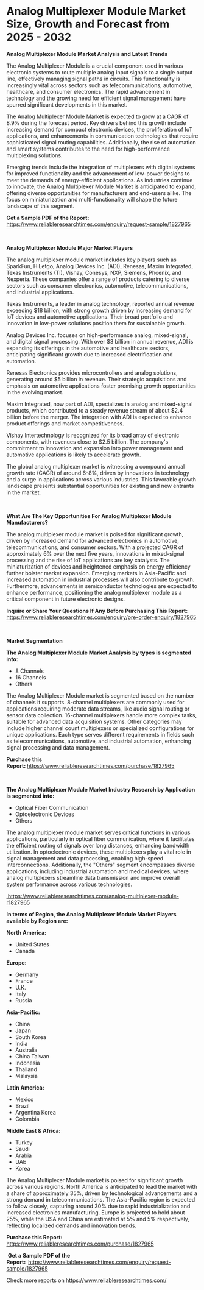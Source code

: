 <p><h1>Analog Multiplexer Module Market Size, Growth and Forecast from 2025 - 2032</h1></p><p><strong>Analog Multiplexer Module Market Analysis and Latest Trends</strong></p>
<p><p>The Analog Multiplexer Module is a crucial component used in various electronic systems to route multiple analog input signals to a single output line, effectively managing signal paths in circuits. This functionality is increasingly vital across sectors such as telecommunications, automotive, healthcare, and consumer electronics. The rapid advancement in technology and the growing need for efficient signal management have spurred significant developments in this market.</p><p>The Analog Multiplexer Module Market is expected to grow at a CAGR of 8.9% during the forecast period. Key drivers behind this growth include increasing demand for compact electronic devices, the proliferation of IoT applications, and enhancements in communication technologies that require sophisticated signal routing capabilities. Additionally, the rise of automation and smart systems contributes to the need for high-performance multiplexing solutions.</p><p>Emerging trends include the integration of multiplexers with digital systems for improved functionality and the advancement of low-power designs to meet the demands of energy-efficient applications. As industries continue to innovate, the Analog Multiplexer Module Market is anticipated to expand, offering diverse opportunities for manufacturers and end-users alike. The focus on miniaturization and multi-functionality will shape the future landscape of this segment.</p></p>
<p><strong>Get a Sample PDF of the Report:&nbsp;</strong> <a href="https://www.reliableresearchtimes.com/enquiry/request-sample/1827965?utm_campaign=3532&utm_medium=2&utm_source=Github&utm_content=ia&utm_term=06042025&utm_id=analog-multiplexer-module">https://www.reliableresearchtimes.com/enquiry/request-sample/1827965</a></p>
<p>&nbsp;</p>
<p><strong>Analog Multiplexer Module Major Market Players</strong></p>
<p><p>The analog multiplexer module market includes key players such as SparkFun, HiLetgo, Analog Devices Inc. (ADI), Renesas, Maxim Integrated, Texas Instruments (TI), Vishay, Conesys, NXP, Siemens, Phoenix, and Nexperia. These companies offer a range of products catering to diverse sectors such as consumer electronics, automotive, telecommunications, and industrial applications.</p><p>Texas Instruments, a leader in analog technology, reported annual revenue exceeding $18 billion, with strong growth driven by increasing demand for IoT devices and automotive applications. Their broad portfolio and innovation in low-power solutions position them for sustainable growth.</p><p>Analog Devices Inc. focuses on high-performance analog, mixed-signal, and digital signal processing. With over $3 billion in annual revenue, ADI is expanding its offerings in the automotive and healthcare sectors, anticipating significant growth due to increased electrification and automation.</p><p>Renesas Electronics provides microcontrollers and analog solutions, generating around $5 billion in revenue. Their strategic acquisitions and emphasis on automotive applications foster promising growth opportunities in the evolving market.</p><p>Maxim Integrated, now part of ADI, specializes in analog and mixed-signal products, which contributed to a steady revenue stream of about $2.4 billion before the merger. The integration with ADI is expected to enhance product offerings and market competitiveness.</p><p>Vishay Intertechnology is recognized for its broad array of electronic components, with revenues close to $2.5 billion. The company's commitment to innovation and expansion into power management and automotive applications is likely to accelerate growth.</p><p>The global analog multiplexer market is witnessing a compound annual growth rate (CAGR) of around 6-8%, driven by innovations in technology and a surge in applications across various industries. This favorable growth landscape presents substantial opportunities for existing and new entrants in the market.</p></p>
<p>&nbsp;</p>
<p><strong>What Are The Key Opportunities For Analog Multiplexer Module Manufacturers?</strong></p>
<p><p>The analog multiplexer module market is poised for significant growth, driven by increased demand for advanced electronics in automotive, telecommunications, and consumer sectors. With a projected CAGR of approximately 6% over the next five years, innovations in mixed-signal processing and the rise of IoT applications are key catalysts. The miniaturization of devices and heightened emphasis on energy efficiency further bolster market expansion. Emerging markets in Asia-Pacific and increased automation in industrial processes will also contribute to growth. Furthermore, advancements in semiconductor technologies are expected to enhance performance, positioning the analog multiplexer module as a critical component in future electronic designs.</p></p>
<p><strong>Inquire or Share Your Questions If Any Before Purchasing This Report:</strong> <a href="https://www.reliableresearchtimes.com/enquiry/pre-order-enquiry/1827965?utm_campaign=3532&utm_medium=2&utm_source=Github&utm_content=ia&utm_term=06042025&utm_id=analog-multiplexer-module">https://www.reliableresearchtimes.com/enquiry/pre-order-enquiry/1827965</a></p>
<p>&nbsp;</p>
<p><strong>Market Segmentation</strong></p>
<p><strong>The Analog Multiplexer Module Market Analysis by types is segmented into:</strong></p>
<p><ul><li>8 Channels</li><li>16 Channels</li><li>Others</li></ul></p>
<p><p>The Analog Multiplexer Module market is segmented based on the number of channels it supports. 8-channel multiplexers are commonly used for applications requiring moderate data streams, like audio signal routing or sensor data collection. 16-channel multiplexers handle more complex tasks, suitable for advanced data acquisition systems. Other categories may include higher channel count multiplexers or specialized configurations for unique applications. Each type serves different requirements in fields such as telecommunications, automotive, and industrial automation, enhancing signal processing and data management.</p></p>
<p><strong>Purchase this Report:&nbsp;</strong><a href="https://www.reliableresearchtimes.com/purchase/1827965?utm_campaign=3532&utm_medium=2&utm_source=Github&utm_content=ia&utm_term=06042025&utm_id=analog-multiplexer-module">https://www.reliableresearchtimes.com/purchase/1827965</a></p>
<p>&nbsp;</p>
<p><strong>The Analog Multiplexer Module Market Industry Research by Application is segmented into:</strong></p>
<p><ul><li>Optical Fiber Communication</li><li>Optoelectronic Devices</li><li>Others</li></ul></p>
<p><p>The analog multiplexer module market serves critical functions in various applications, particularly in optical fiber communication, where it facilitates the efficient routing of signals over long distances, enhancing bandwidth utilization. In optoelectronic devices, these multiplexers play a vital role in signal management and data processing, enabling high-speed interconnections. Additionally, the "Others" segment encompasses diverse applications, including industrial automation and medical devices, where analog multiplexers streamline data transmission and improve overall system performance across various technologies.</p></p>
<p><a href="https://www.reliableresearchtimes.com/analog-multiplexer-module-r1827965?utm_campaign=3532&utm_medium=2&utm_source=Github&utm_content=ia&utm_term=06042025&utm_id=analog-multiplexer-module">&nbsp;https://www.reliableresearchtimes.com/analog-multiplexer-module-r1827965</a></p>
<p><strong>In terms of Region, the Analog Multiplexer Module Market Players available by Region are:</strong></p>
<p>
    <p> <strong> North America: </strong>
        <ul>
            <li>United States</li>
            <li>Canada</li>
        </ul>
        </p> 
    <p> <strong> Europe: </strong>
        <ul>
            <li>Germany</li>
            <li>France</li>
            <li>U.K.</li>
            <li>Italy</li>
            <li>Russia</li>
        </ul>
        </p> 
    <p> <strong> Asia-Pacific: </strong>
        <ul>
            <li>China</li>
            <li>Japan</li>
            <li>South Korea</li>
            <li>India</li>
            <li>Australia</li>
            <li>China Taiwan</li>
            <li>Indonesia</li>
            <li>Thailand</li>
            <li>Malaysia</li>
        </ul>
        </p> 
    <p> <strong> Latin America: </strong>
        <ul>
            <li>Mexico</li>
            <li>Brazil</li>
            <li>Argentina Korea</li>
            <li>Colombia</li>
        </ul>
        </p> 
    <p> <strong> Middle East & Africa: </strong>
        <ul>
            <li>Turkey</li>
            <li>Saudi</li>
            <li>Arabia</li>
            <li>UAE</li>
            <li>Korea</li>
        </ul>
    </p>
    </p>
<p><p>The Analog Multiplexer Module market is poised for significant growth across various regions. North America is anticipated to lead the market with a share of approximately 35%, driven by technological advancements and a strong demand in telecommunications. The Asia-Pacific region is expected to follow closely, capturing around 30% due to rapid industrialization and increased electronics manufacturing. Europe is projected to hold about 25%, while the USA and China are estimated at 5% and 5% respectively, reflecting localized demands and innovation trends.</p></p>
<p><strong>Purchase this Report: </strong><a href="https://www.reliableresearchtimes.com/purchase/1827965?utm_campaign=3532&utm_medium=2&utm_source=Github&utm_content=ia&utm_term=06042025&utm_id=analog-multiplexer-module">https://www.reliableresearchtimes.com/purchase/1827965</a></p>
<p>&nbsp;<strong>Get a Sample PDF of the Report:&nbsp;&nbsp;</strong><a href="https://www.reliableresearchtimes.com/enquiry/request-sample/1827965?utm_campaign=3532&utm_medium=2&utm_source=Github&utm_content=ia&utm_term=06042025&utm_id=analog-multiplexer-module">https://www.reliableresearchtimes.com/enquiry/request-sample/1827965</a></p>
<p><strong></strong></p>
<p>Check more reports on <a href="https://www.reliableresearchtimes.com/?utm_campaign=3532&utm_medium=2&utm_source=Github&utm_content=ia&utm_term=06042025&utm_id=analog-multiplexer-module">https://www.reliableresearchtimes.com/</a></p>